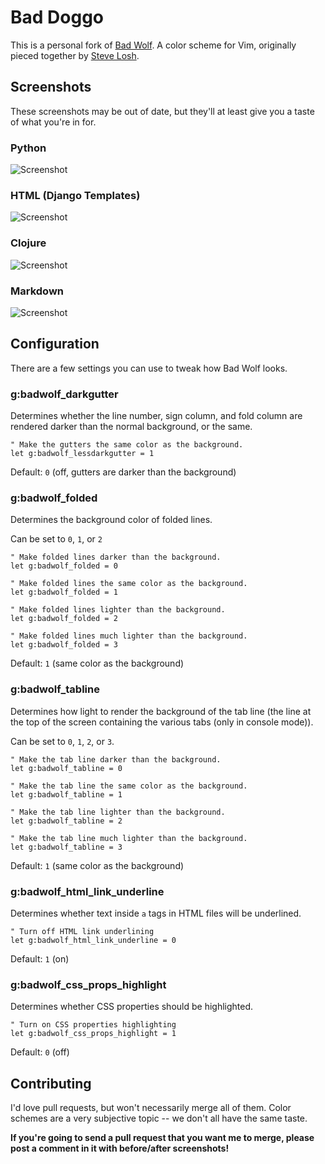 Bad Doggo
=========

This is a personal fork of [Bad Wolf](https://github.com/sjl/badwolf). A color scheme for Vim, originally pieced together by [Steve Losh](http://stevelosh.com/).


Screenshots
-----------

These screenshots may be out of date, but they'll at least give you a taste of
what you're in for.

### Python

![Screenshot](http://i.imgur.com/fQGGC.png)

### HTML (Django Templates)

![Screenshot](http://i.imgur.com/LgLar.png)

### Clojure

![Screenshot](http://i.imgur.com/THHz7.png)

### Markdown

![Screenshot](http://i.imgur.com/J56VS.png)

Configuration
-------------

There are a few settings you can use to tweak how Bad Wolf looks.

### g:badwolf\_darkgutter

Determines whether the line number, sign column, and fold column are rendered
darker than the normal background, or the same.

    " Make the gutters the same color as the background.
    let g:badwolf_lessdarkgutter = 1

Default: `0` (off, gutters are darker than the background)
 ### g:badwolf\_folded

Determines the background color of folded lines.

Can be set to `0`, `1`, or `2`

    " Make folded lines darker than the background.
    let g:badwolf_folded = 0

    " Make folded lines the same color as the background.
    let g:badwolf_folded = 1

    " Make folded lines lighter than the background.
    let g:badwolf_folded = 2

    " Make folded lines much lighter than the background.
    let g:badwolf_folded = 3

Default: `1` (same color as the background)

### g:badwolf\_tabline

Determines how light to render the background of the tab line (the line at the
top of the screen containing the various tabs (only in console mode)).

Can be set to `0`, `1`, `2`, or `3`.

    " Make the tab line darker than the background.
    let g:badwolf_tabline = 0

    " Make the tab line the same color as the background.
    let g:badwolf_tabline = 1

    " Make the tab line lighter than the background.
    let g:badwolf_tabline = 2

    " Make the tab line much lighter than the background.
    let g:badwolf_tabline = 3

Default: `1` (same color as the background)

### g:badwolf\_html\_link\_underline

Determines whether text inside `a` tags in HTML files will be underlined.

    " Turn off HTML link underlining
    let g:badwolf_html_link_underline = 0

Default: `1` (on)

### g:badwolf\_css\_props\_highlight

Determines whether CSS properties should be highlighted.

    " Turn on CSS properties highlighting
    let g:badwolf_css_props_highlight = 1

Default: `0` (off)

Contributing
------------

I'd love pull requests, but won't necessarily merge all of them.  Color schemes
are a very subjective topic -- we don't all have the same taste.

**If you're going to send a pull request that you want me to merge, please post
a comment in it with before/after screenshots!**
